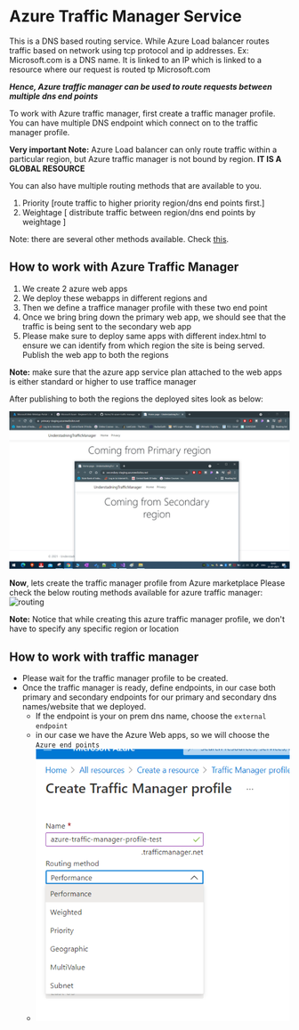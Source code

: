 # Azure Traffic Manager Service

This is a DNS based routing service. While Azure Load balancer routes traffic based on network using tcp protocol and ip addresses.
Ex: Microsoft.com is a DNS name. It is linked to an IP which is linked to a resource where our request is routed tp Microsoft.com

**_Hence, Azure traffic manager can be used to route requests between multiple dns end points_**

To work with Azure traffic manager, first create a traffic manager profile. You can have multiple DNS endpoint which connect on to the traffic manager profile.

**Very important Note:** Azure Load balancer can only route traffic within a particular region, but Azure traffic manager is not bound by region. **IT IS A GLOBAL RESOURCE**

You can also have multiple routing methods that are available to you.

1. Priority \[route traffic to higher priority region/dns end points first.\]
2. Weightage \[ distribute traffic between region/dns end points by weightage \]

Note: there are several other methods available. Check [this](https://docs.microsoft.com/en-us/azure/traffic-manager/traffic-manager-overview).

## How to work with Azure Traffic Manager

1. We create 2 azure web apps
2. We deploy these webapps in different regions and
3. Then we define a traffice manager profile with these two end point
4. Once we bring bring down the primary web app, we should see that the traffic is being sent to the secondary web app
5. Please make sure to deploy same apps with different index.html to ensure we can identify from which region the site is being served. Publish the web app to both the regions

**Note:** make sure that the azure app service plan attached to the web apps is either standard or higher to use traffice manager

After publishing to both the regions the deployed sites look as below:

![Deployed both](./images/47.png)

**Now**, lets create the traffic manager profile from Azure marketplace
Please check the below routing methods available for azure traffic manager:
![routing](48.PNG)

**Note:** Notice that while creating this azure traffic manager profile, we don't have to specify any specific region or location

## How to work with traffic manager

- Please wait for the traffic manager profile to be created.
- Once the traffic manager is ready, define endpoints, in our case both primary and secondary endpoints for our primary and secondary dns names/website that we deployed.
  - If the endpoint is your on prem dns name, choose the `external endpoint`
  - in our case we have the Azure Web apps, so we will choose the `Azure end points`
  - ![endpoint type](./images/48.PNG)
